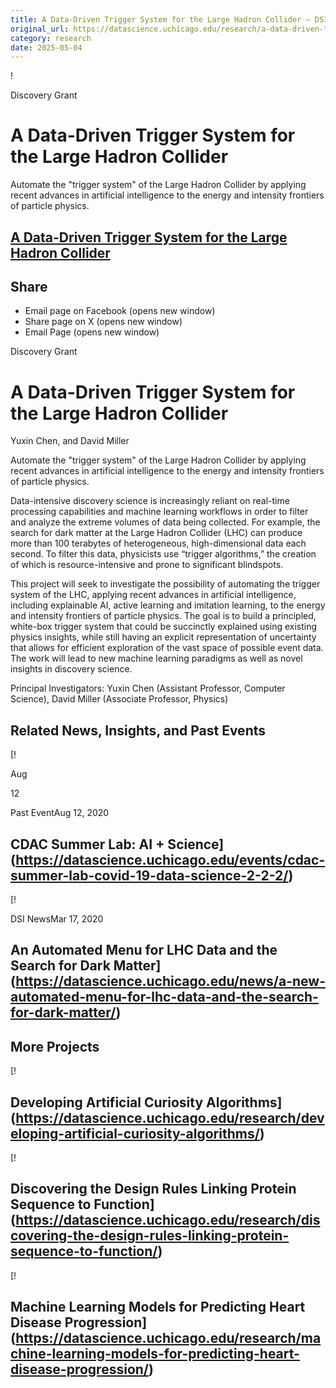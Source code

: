 ```yaml
---
title: A Data-Driven Trigger System for the Large Hadron Collider – DSI
original_url: https://datascience.uchicago.edu/research/a-data-driven-trigger-system-for-the-large-hadron-collider
category: research
date: 2025-05-04
---
```


!

Discovery Grant

# A Data-Driven Trigger System for the Large Hadron Collider

Automate the "trigger system" of the Large Hadron Collider by applying recent advances in artificial intelligence to the energy and intensity frontiers of particle physics.

## [A Data-Driven Trigger System for the Large Hadron Collider](https://datascience.uchicago.edu/research/a-data-driven-trigger-system-for-the-large-hadron-collider/)

## Share

* Email page on Facebook (opens new window)
* Share page on X (opens new window)
* Email Page (opens new window)

<!-- Table-like structure detected -->

Discovery Grant

# A Data-Driven Trigger System for the Large Hadron Collider

Yuxin Chen, and David Miller

Automate the "trigger system" of the Large Hadron Collider by applying recent advances in artificial intelligence to the energy and intensity frontiers of particle physics.

Data-intensive discovery science is increasingly reliant on real-time processing capabilities and machine learning workflows in order to filter and analyze the extreme volumes of data being collected. For example, the search for dark matter at the Large Hadron Collider (LHC) can produce more than 100 terabytes of heterogeneous, high-dimensional data each second. To filter this data, physicists use “trigger algorithms,” the creation of which is resource-intensive and prone to significant blindspots.

This project will seek to investigate the possibility of automating the trigger system of the LHC, applying recent advances in artificial intelligence, including explainable AI, active learning and imitation learning, to the energy and intensity frontiers of particle physics. The goal is to build a principled, white-box trigger system that could be succinctly explained using existing physics insights, while still having an explicit representation of uncertainty that allows for efficient exploration of the vast space of possible event data. The work will lead to new machine learning paradigms as well as novel insights in discovery science.

Principal Investigators: Yuxin Chen (Assistant Professor, Computer Science), David Miller (Associate Professor, Physics)

## Related News, Insights, and Past Events

<!-- Table-like structure detected -->

[!

Aug

12

Past EventAug 12, 2020

## CDAC Summer Lab: AI + Science](https://datascience.uchicago.edu/events/cdac-summer-lab-covid-19-data-science-2-2-2/)
[!

DSI NewsMar 17, 2020

## An Automated Menu for LHC Data and the Search for Dark Matter](https://datascience.uchicago.edu/news/a-new-automated-menu-for-lhc-data-and-the-search-for-dark-matter/)

## More Projects

[! 

## Developing Artificial Curiosity Algorithms](https://datascience.uchicago.edu/research/developing-artificial-curiosity-algorithms/)

[! 

## Discovering the Design Rules Linking Protein Sequence to Function](https://datascience.uchicago.edu/research/discovering-the-design-rules-linking-protein-sequence-to-function/)

[! 

## Machine Learning Models for Predicting Heart Disease Progression](https://datascience.uchicago.edu/research/machine-learning-models-for-predicting-heart-disease-progression/)
